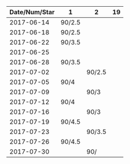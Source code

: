 Date/Num/Star   | 1      | 2      | 19     
----------------|--------|--------|--------
2017-06-14      | 90/2.5 |        |        
2017-06-18      | 90/2.5 |        |        
2017-06-22      | 90/3.5 |        |         
2017-06-25      |        |        |        
2017-06-28      | 90/3.5 |        |        
2017-07-02      |        | 90/2.5 |        
2017-07-05      | 90/4   |        |        
2017-07-09      |        | 90/3   |        
2017-07-12      | 90/4   |        |        
2017-07-16      |        | 90/3   |
2017-07-19      | 90/4.5 |        |
2017-07-23      |        | 90/3.5 |
2017-07-26      | 90/4.5 |        |
2017-07-30      |        | 90/    |

